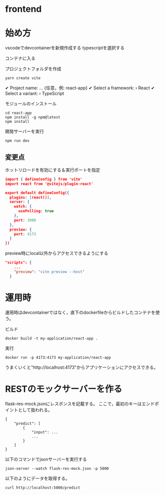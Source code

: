 # frontend

# 始め方

vscodeでdevcontainerを新規作成する
typescriptを選択する

コンテナに入る

プロジェクトフォルダを作成
```
yarn create vite
```
✔ Project name: … {任意，例: react-app}
✔ Select a framework: › React
✔ Select a variant: › TypeScript

モジュールのインストール
```
cd react-app
npm install -g npm@latest
npm install
```

開発サーバーを実行
```
npm run dev
```


## 変更点
ホットリロードを有効にする＆実行ポートを指定
```vite.config.json
import { defineConfig } from 'vite'
import react from '@vitejs/plugin-react'

export default defineConfig({
  plugins: [react()],
  server: {
    watch: {
      usePolling: true
    },
    port: 3000
  },
  preview: {
    port: 4173
  }
})
```

preview時にlocal以外からアクセスできるようにする
```package.json
"scripts": {
    ...
    "preview": "vite preview --host"
  }
```

# 運用時
運用時はdevcontainerではなく，直下のdockerfileからビルドしたコンテナを使う。

ビルド
```
docker build -t my-application/react-app .
```

実行
```
docker run -p 4173:4173 my-application/react-app
```

うまくいくと"http://localhost:4173"からアプリケーションにアクセスできる。


# RESTのモックサーバーを作る

flask-res-mock.jsonにレスポンスを記載する。
ここで，最初のキーはエンドポイントとして扱われる。

```
{
    "predict": [
        {
            "input": ...
            ...
        }
    ]
}
```

以下のコマンドでjsonサーバーを実行する
```
json-server --watch flask-res-mock.json -p 5000
```

以下のようにデータを取得する。
```
curl http://localhost:5000/predict
```

